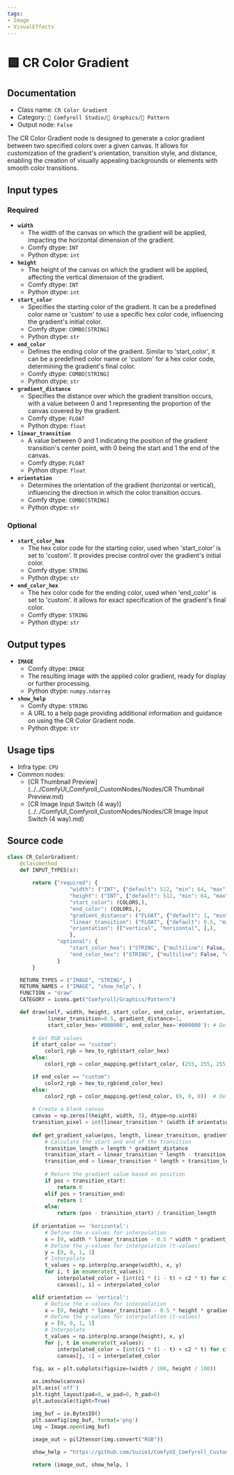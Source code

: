```yaml
---
tags:
- Image
- VisualEffects
---
```


# 🟨 CR Color Gradient
## Documentation
- Class name: `CR Color Gradient`
- Category: `🧩 Comfyroll Studio/👾 Graphics/🌈 Pattern`
- Output node: `False`

The CR Color Gradient node is designed to generate a color gradient between two specified colors over a given canvas. It allows for customization of the gradient's orientation, transition style, and distance, enabling the creation of visually appealing backgrounds or elements with smooth color transitions.
## Input types
### Required
- **`width`**
    - The width of the canvas on which the gradient will be applied, impacting the horizontal dimension of the gradient.
    - Comfy dtype: `INT`
    - Python dtype: `int`
- **`height`**
    - The height of the canvas on which the gradient will be applied, affecting the vertical dimension of the gradient.
    - Comfy dtype: `INT`
    - Python dtype: `int`
- **`start_color`**
    - Specifies the starting color of the gradient. It can be a predefined color name or 'custom' to use a specific hex color code, influencing the gradient's initial color.
    - Comfy dtype: `COMBO[STRING]`
    - Python dtype: `str`
- **`end_color`**
    - Defines the ending color of the gradient. Similar to 'start_color', it can be a predefined color name or 'custom' for a hex color code, determining the gradient's final color.
    - Comfy dtype: `COMBO[STRING]`
    - Python dtype: `str`
- **`gradient_distance`**
    - Specifies the distance over which the gradient transition occurs, with a value between 0 and 1 representing the proportion of the canvas covered by the gradient.
    - Comfy dtype: `FLOAT`
    - Python dtype: `float`
- **`linear_transition`**
    - A value between 0 and 1 indicating the position of the gradient transition's center point, with 0 being the start and 1 the end of the canvas.
    - Comfy dtype: `FLOAT`
    - Python dtype: `float`
- **`orientation`**
    - Determines the orientation of the gradient (horizontal or vertical), influencing the direction in which the color transition occurs.
    - Comfy dtype: `COMBO[STRING]`
    - Python dtype: `str`
### Optional
- **`start_color_hex`**
    - The hex color code for the starting color, used when 'start_color' is set to 'custom'. It provides precise control over the gradient's initial color.
    - Comfy dtype: `STRING`
    - Python dtype: `str`
- **`end_color_hex`**
    - The hex color code for the ending color, used when 'end_color' is set to 'custom'. It allows for exact specification of the gradient's final color.
    - Comfy dtype: `STRING`
    - Python dtype: `str`
## Output types
- **`IMAGE`**
    - Comfy dtype: `IMAGE`
    - The resulting image with the applied color gradient, ready for display or further processing.
    - Python dtype: `numpy.ndarray`
- **`show_help`**
    - Comfy dtype: `STRING`
    - A URL to a help page providing additional information and guidance on using the CR Color Gradient node.
    - Python dtype: `str`
## Usage tips
- Infra type: `CPU`
- Common nodes:
    - [CR Thumbnail Preview](../../ComfyUI_Comfyroll_CustomNodes/Nodes/CR Thumbnail Preview.md)
    - [CR Image Input Switch (4 way)](../../ComfyUI_Comfyroll_CustomNodes/Nodes/CR Image Input Switch (4 way).md)



## Source code
```python
class CR_ColorGradient:
    @classmethod
    def INPUT_TYPES(s):
        
        return {"required": {
                    "width": ("INT", {"default": 512, "min": 64, "max": 4096}),
                    "height": ("INT", {"default": 512, "min": 64, "max": 4096}),
                    "start_color": (COLORS,),
                    "end_color": (COLORS,),
                    "gradient_distance": ("FLOAT", {"default": 1, "min": 0, "max": 2, "step": 0.05}),
                    "linear_transition": ("FLOAT", {"default": 0.5, "min": 0, "max": 1, "step": 0.05}),
                    "orientation": (["vertical", "horizontal", ],),
                    },
                "optional": {
                    "start_color_hex": ("STRING", {"multiline": False, "default": "#000000"}),
                    "end_color_hex": ("STRING", {"multiline": False, "default": "#000000"}),
                }
        }

    RETURN_TYPES = ("IMAGE", "STRING", )
    RETURN_NAMES = ("IMAGE", "show_help", )
    FUNCTION = "draw"
    CATEGORY = icons.get("Comfyroll/Graphics/Pattern")

    def draw(self, width, height, start_color, end_color, orientation,
             linear_transition=0.5, gradient_distance=1,
             start_color_hex='#000000', end_color_hex='#000000'): # Default to .5 if the value is not found
 
        # Get RGB values 
        if start_color == "custom":
            color1_rgb = hex_to_rgb(start_color_hex)
        else:
            color1_rgb = color_mapping.get(start_color, (255, 255, 255))  # Default to white if the color is not found

        if end_color == "custom":
            color2_rgb = hex_to_rgb(end_color_hex)
        else:
            color2_rgb = color_mapping.get(end_color, (0, 0, 0))  # Default to black if the color is not found
 
        # Create a blank canvas
        canvas = np.zeros((height, width, 3), dtype=np.uint8)
        transition_pixel = int(linear_transition * (width if orientation == 'horizontal' else height)) #getting center point for gradient
        
        def get_gradient_value(pos, length, linear_transition, gradient_distance): #getting the distance we use to apply gradient
            # Calculate the start and end of the transition
            transition_length = length * gradient_distance
            transition_start = linear_transition * length - transition_length / 2
            transition_end = linear_transition * length + transition_length / 2
            
            # Return the gradient value based on position
            if pos < transition_start:
                return 0
            elif pos > transition_end:
                return 1
            else:
                return (pos - transition_start) / transition_length
 
        if orientation == 'horizontal':
            # Define the x-values for interpolation
            x = [0, width * linear_transition - 0.5 * width * gradient_distance, width * linear_transition + 0.5 * width * gradient_distance, width]
            # Define the y-values for interpolation (t-values)
            y = [0, 0, 1, 1]
            # Interpolate
            t_values = np.interp(np.arange(width), x, y)
            for i, t in enumerate(t_values):
                interpolated_color = [int(c1 * (1 - t) + c2 * t) for c1, c2 in zip(color1_rgb, color2_rgb)]
                canvas[:, i] = interpolated_color

        elif orientation == 'vertical':
            # Define the x-values for interpolation
            x = [0, height * linear_transition - 0.5 * height * gradient_distance, height * linear_transition + 0.5 * height * gradient_distance, height]
            # Define the y-values for interpolation (t-values)
            y = [0, 0, 1, 1]
            # Interpolate
            t_values = np.interp(np.arange(height), x, y)
            for j, t in enumerate(t_values):
                interpolated_color = [int(c1 * (1 - t) + c2 * t) for c1, c2 in zip(color1_rgb, color2_rgb)]
                canvas[j, :] = interpolated_color
                    
        fig, ax = plt.subplots(figsize=(width / 100, height / 100))

        ax.imshow(canvas)
        plt.axis('off')
        plt.tight_layout(pad=0, w_pad=0, h_pad=0)
        plt.autoscale(tight=True)

        img_buf = io.BytesIO()
        plt.savefig(img_buf, format='png')
        img = Image.open(img_buf)
        
        image_out = pil2tensor(img.convert("RGB"))         

        show_help = "https://github.com/Suzie1/ComfyUI_Comfyroll_CustomNodes/wiki/Pattern-Nodes#cr-color-gradient"

        return (image_out, show_help, )

```

